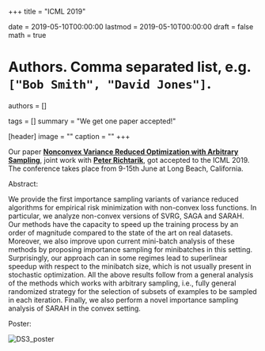 +++
title = "ICML 2019"


date = 2019-05-10T00:00:00
lastmod = 2019-05-10T00:00:00
draft = false
math = true

# Authors. Comma separated list, e.g. `["Bob Smith", "David Jones"]`.
authors = []

tags = []
summary = "We get one paper accepted!"

[header]
image = ""
caption = ""
+++

Our paper [**Nonconvex Variance Reduced Optimization with Arbitrary Sampling**](https://arxiv.org/pdf/1809.04146.pdf), joint work with [**Peter Richtarik**](https://richtarik.org/), got accepted to the ICML 2019. The conference takes place from 9-15th June at Long Beach, California.

Abstract:

We provide the first importance sampling variants of variance reduced algorithms for empirical risk minimization with non-convex loss functions. In particular, we analyze non-convex versions of
SVRG, SAGA and SARAH. Our methods have the capacity to speed up the training process by  an order of magnitude compared to the state of the art on real datasets. Moreover, we also improve upon current mini-batch analysis of these methods by proposing  importance sampling for minibatches in this setting. Surprisingly, our approach can in some regimes lead to superlinear speedup with respect to the minibatch size, which is not usually present in stochastic optimization. All the above results follow from a general analysis of the methods which works with arbitrary sampling, i.e., fully general randomized strategy for the selection of subsets of examples to be sampled in each iteration. Finally, we also perform a novel importance sampling analysis of SARAH in the convex setting.


Poster:

![DS3_poster](/img/Poster-DS3-small.png)
